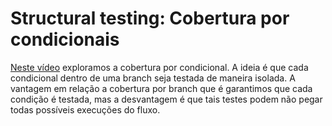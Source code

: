 # Structural testing: Cobertura por condicionais

[Neste vídeo](https://drive.google.com/file/d/1OBf66hnlZX6q5ZhySV6QVGuldK8nFZ5u/view?usp=sharing) exploramos a cobertura por condicional. A ideia é que cada condicional dentro de uma branch seja testada de maneira isolada. A vantagem em relação a cobertura por branch que é garantimos que cada condição é testada, mas a desvantagem é que tais testes podem não pegar todas possíveis execuções do fluxo. 